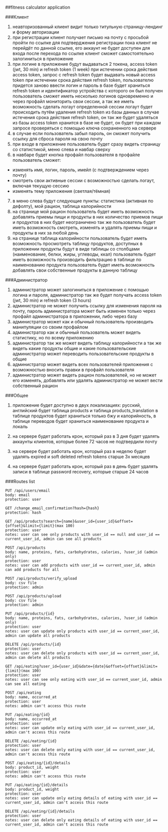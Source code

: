 ##fitness calculator application

###Клиент

1) неавторизованный клиент видит только титульную страницу-лендинг и форму авторизации
2) при регистрации клиент получает письмо на почту с просьбой пройти по ссылке для подтверджения регистрации
пока клиент не перейдёт по данной ссылке, его аккаунт не будет доступен для входа
после перехода по ссылке клиент сможет самостоятельно залогиниться в приложение
3) при логине в приложение будут выдаваться 2 токена, access token (jwt, 30 min) и refresh token (1 week)
при истечении срока действия access token, запрос с refresh token будет выдавать новый access token
при истечении срока действия refresh token, пользователю придется заново ввести логин и пароль
в базе будет храниться refresh token и идентификатор устройства с которого он был получен
пользователь сможет иметь несколько логинов одновременно и через профайл мониторить свои сессии, а так же иметь возможность сделать логаут определенной сессии
логаут будет происходить путём удаления refresh token из базы данных
в случае истечения срока действия refresh token, он так же будет удаляться из базы
access token хранится в базе не будет, он будет при каждом запросе проверяться с помощью ключа сохраненного на сервере
4) в случае если пользователь забыл пароль, он сможет получить ссылку для сброса пароля на свою почту
5) при входе в приложение пользователь будет сразу видеть страницу со статистикой, меню слева и навбар сверху
6) в навбаре будет кнопка профайл пользователя
в профайле пользователь сможет:
- изменять имя, логин, пароль, имейл (с подтверждением через почту)
- смотреть свои активные сессии с возможностью сделать логаут, включая текущую сессию
- изменять тему приложения (светлая/тёмная)
7) в меню слева будут следующие пункты: статистика (активная по дефолту), мой рацион, таблица калорийности
8) на странице мой рацион пользователь будет иметь возможность добавлять приемы пищи и продукты в них
количество приемов пищи и продуктов в них будет неограничено
так же пользователь будет иметь возможность смотреть, изменять и удалять приемы пищи и продукты в них за любой день
9) на странице таблица калорийности пользователь будет иметь возможность просмотреть таблицу продуктов, доступных в приложении
продукты будут в виде таблицы со столбцами (наименование, белки, жиры, углеводы, ккал)
пользователь будет иметь возможность производить фильтрацию в таблице по наименованию продукта
пользователь будет иметь возможность добавлять свои собственные продукты в данную таблицу

###Администратор

1) администратор может залогиниться в приложение с помощью логина и пароля, администратор так же будет получать access token (jwt, 30 min) и refresh token (3 hours)
2) администратор не может получить ссылку для изменения пароля на почту, пароль администратора может быть изменен только через профайл администратора в приложении, либо через базу
3) администратор может как и обычный пользователь производить манипуляции со своим профайлом
4) администратор как и обычный пользователь может видеть статистику, но по всему приложению
5) администратор так же может видеть таблицу калорийности
а так же видеть какие продукты общие и какие пользовательские
администратор может переводить пользовательские продукты в общие
6) администратор может видеть всех пользователей приложения с возможностью вносить правки в профайл пользователя
7) администратор может видеть рацион пользователей, но не может его изменять, добавлять или удалять
администратор не может вести собственный рацион

###Общее

1) приложение будет доступно в двух локализациях: русский, английский
будет таблица products и таблица products_translation
в таблице продуктов будет храниться только бжу и калорийность, в таблице переводов будет храниться наименование продукта и локаль

2) на сервере будет работать крон, который раз в 3 дня будет удалять аккаунты клиентов, 
которые более 72 часов не подтвердили почту

3) на сервере будет работать крон, который раз в неделю будет удалять expired и soft deleted refresh tokens старше 3х месяцев

4) на сервере будет работать крон, который раз в день будет удалять записи в таблице password recovery, которые старше 24 часов

###Routes list

```
PUT /api/users/email
body: email
protection: user

GET /change_email_confirmation?hash={hash}
protection: hash

GET /api/products?search={name}&user_id={user_id}&offset={offset}&limit={limit}(max 100)
protection: user
notes: user can see only products with user_id == null and user_id == current_user_id, admin can see all products

POST /api/products
body: name, proteins, fats, carbohydrates, calories, ?user_id (admin only)
protection: user
notes: user can add products with user_id == current_user_id, admin can add products for all

POST /api/products/verify_upload
body: csv file
protection: admin

POST /api/products/upload
body: csv file
protection: admin

PUT /api/products/{id}
body: name, proteins, fats, carbohydrates, calories, ?user_id (admin only)
protection: user
notes: user can update only products with user_id == current_user_id, admin can update all products

DELETE /api/products/{id}
protection: user
notes: user can delete only products with user_id == current_user_id, admin can delete all products

GET /api/eating?user_id={user_id}&date={date}&offset={offset}&limit={limit}(max 100)
protection: user
notes: user can see only eating with user_id == current_user_id, admin can see all eating

POST /api/eating
body: name, occurred_at
protection: user
notes: admin can't access this route

PUT /api/eating/{id}
body: name, occurred_at
protection: user
notes: user can update only eating with user_id == current_user_id, admin can't access this route

DELETE /api/eating/{id}
protection: user
notes: user can delete only eating with user_id == current_user_id, admin can't access this route

POST /api/eating/{id}/details
body: product_id, weight
protection: user
notes: admin can't access this route

PUT /api/eating/{id}/details
body: product_id, weight
protection: user
notes: user can update only eating details of eating with user_id == current_user_id, admin can't access this route

DELETE /api/eating/{id}/details
protection: user
notes: user can delete only eating details of eating with user_id == current_user_id, admin can't access this route
```

